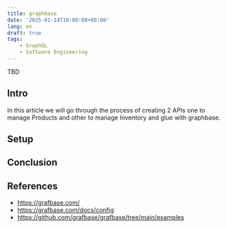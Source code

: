 ```yaml
---
title: graphbase
date: '2025-01-14T10:00:00+00:00'
lang: en
draft: true
tags:
    - GraphQL
    - Software Engineering
---
```


TBD

## Intro ##

In this article we will go through the process of creating 2 APIs one to manage Products and other to manage Inventory and glue with graphbase.

## Setup ##

## Conclusion ##

## References ##

* <https://grafbase.com/>
* <https://grafbase.com/docs/config>
* <https://github.com/grafbase/grafbase/tree/main/examples>
